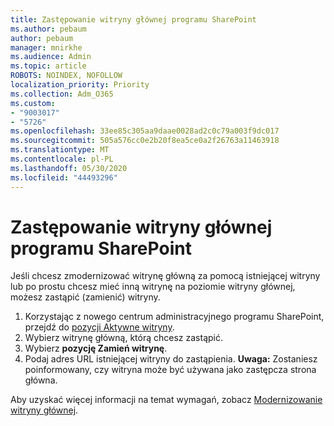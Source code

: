 ```yaml
---
title: Zastępowanie witryny głównej programu SharePoint
ms.author: pebaum
author: pebaum
manager: mnirkhe
ms.audience: Admin
ms.topic: article
ROBOTS: NOINDEX, NOFOLLOW
localization_priority: Priority
ms.collection: Adm_O365
ms.custom:
- "9003017"
- "5726"
ms.openlocfilehash: 33ee85c305aa9daae0028ad2c0c79a003f9dc017
ms.sourcegitcommit: 505a576cc0e2b20f8ea5ce0a2f26763a11463918
ms.translationtype: MT
ms.contentlocale: pl-PL
ms.lasthandoff: 05/30/2020
ms.locfileid: "44493296"
---
```

# <a name="replace-the-sharepoint-root-site"></a>Zastępowanie witryny głównej programu SharePoint
Jeśli chcesz zmodernizować witrynę główną za pomocą istniejącej witryny lub po prostu chcesz mieć inną witrynę na poziomie witryny głównej, możesz zastąpić (zamienić) witryny.

1. Korzystając z nowego centrum administracyjnego programu SharePoint, przejdź do [pozycji Aktywne witryny](https://admin.microsoft.com/sharepoint?page=siteManagement&modern=true).
2. Wybierz witrynę główną, którą chcesz zastąpić.
3. Wybierz **pozycję Zamień witrynę**.
4. Podaj adres URL istniejącej witryny do zastąpienia. **Uwaga:** Zostaniesz poinformowany, czy witryna może być używana jako zastępcza strona główna.

Aby uzyskać więcej informacji na temat wymagań, zobacz [Modernizowanie witryny głównej](https://docs.microsoft.com/sharepoint/modern-root-site).